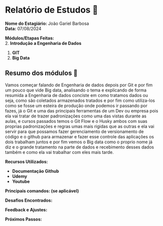 # Relatório de Estudos 📜

**Nome do Estagiário:** João Gariel Barbosa
<br>
**Data:** 07/08/2024

**Módulos/Etapas Feitas:**  
2. **Introdução a Engenharia de Dados**
1. **GIT**
3. **Big Data**

## Resumo dos módulos 📖

Vamos começar falando de Engenharia de dados depois por Git e por fim um pouco que vide Big data, analisando o tema e explicando de forma resumida a Engenharia de dados conciste em como tratamos dados ou seja, como são coletados armazenados tratados e por fim como utiliza-los como se fosse um esteira de produção onde podemos ir passando por fazes, já o Git e uma das principais ferramentas de um Dev ou empresa pois ela vai tratar de trazer padronizações como uma das vistas durante as aulas, e cursos passados temos o Git Flow e o Husky ambos com suas proprias padronizações e regras umas mais rigidas que as outras e ela vai servir para que possamos fazer gerenciamento de versionamento de código e o github para armazenar e fazer esse controle das aplicações os dois trabalham juntos e por fim vemos o Big data como o proprio nome já diz e o grande tratamento na parte de dados e recebimento desses dados também e como ela vai trabalhar com eles mais tarde.


**Recursos Utilizados:**  
- **Documentação Github**
- **Udemy**
- **Youtube**

**Principais comandos: (se aplicável)**  


**Desafios Encontrados:**  


**Feedback e Ajustes:**  


**Próximos Passos:**

